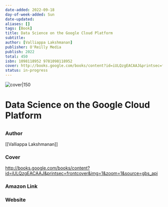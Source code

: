 ```yaml
---
date-added: 2022-09-18
day-of-week-added: Sun
date-updated: 
aliases: []
tags: [Book]
title: Data Science on the Google Cloud Platform
subtitle: 
author: [Valliappa Lakshmanan]
publisher: O'Reilly Media
publish: 2022
total: 450
isbn: 1098118952 9781098118952
cover: http://books.google.com/books/content?id=iULQzgEACAAJ&printsec=frontcover&img=1&zoom=1&source=gbs_api
status: in-progress
---
```


![cover|150](http://books.google.com/books/content?id=iULQzgEACAAJ&printsec=frontcover&img=1&zoom=1&source=gbs_api)
# Data Science on the Google Cloud Platform
## 

### Author
[[Valliappa Lakshmanan]]

### Cover
http://books.google.com/books/content?id=iULQzgEACAAJ&printsec=frontcover&img=1&zoom=1&source=gbs_api

### Amazon Link


### Website